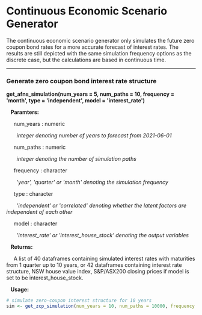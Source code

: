 # Continuous Economic Scenario Generator

The continuous economic scenario generator only simulates the future zero coupon 
bond rates for a more accurate forecast of interest rates. The results are still depicted with
the same simulation frequency options as the discrete case, but the calculations are based 
in continuous time. 

---

### Generate zero coupon bond interest rate structure

**get_afns_simulation(num_years = 5, num_paths = 10, frequency = 'month', type = 'independent', model = 'interest_rate')**

&nbsp;&nbsp; **Paramters:**

&nbsp;&nbsp;&nbsp;&nbsp; num_years : numeric

&nbsp;&nbsp;&nbsp;&nbsp;&nbsp;&nbsp; *integer denoting number of years to forecast from 2021-06-01*

&nbsp;&nbsp;&nbsp;&nbsp; num_paths : numeric

&nbsp;&nbsp;&nbsp;&nbsp;&nbsp;&nbsp; *integer denoting the number of simulation paths*

&nbsp;&nbsp;&nbsp;&nbsp; frequency : character

&nbsp;&nbsp;&nbsp;&nbsp;&nbsp;&nbsp; *'year', 'quarter' or 'month' denoting the simulation frequency*

&nbsp;&nbsp;&nbsp;&nbsp; type : character

&nbsp;&nbsp;&nbsp;&nbsp;&nbsp;&nbsp; *'independent' or 'correlated' denoting whether the latent factors are independent of each other*

&nbsp;&nbsp;&nbsp;&nbsp; model : character

&nbsp;&nbsp;&nbsp;&nbsp;&nbsp;&nbsp; *'interest_rate' or 'interest_house_stock' denoting the output variables*

&nbsp;&nbsp; **Returns:**

&nbsp;&nbsp;&nbsp;&nbsp; A list of 40 dataframes containing simulated interest rates with maturities from 1 quarter up to 10 years, or 42 dataframes containing interest rate structure, NSW house value index, S&P/ASX200 closing prices if model is set to be interest_house_stock.  

&nbsp;&nbsp; **Usage:**

```r
# simulate zero-coupon interest structure for 10 years
sim <- get_zcp_simulation(num_years = 10, num_paths = 10000, frequency = 'year')
```

